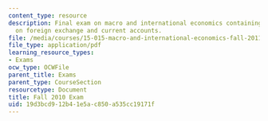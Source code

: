 ```yaml
---
content_type: resource
description: Final exam on macro and international economics containing five questions
  on foreign exchange and current accounts.
file: /media/courses/15-015-macro-and-international-economics-fall-2011/19d3bcd912b41e5ac850a535cc19171f_MIT15_015F11_examf10.pdf
file_type: application/pdf
learning_resource_types:
- Exams
ocw_type: OCWFile
parent_title: Exams
parent_type: CourseSection
resourcetype: Document
title: Fall 2010 Exam
uid: 19d3bcd9-12b4-1e5a-c850-a535cc19171f
---
```

